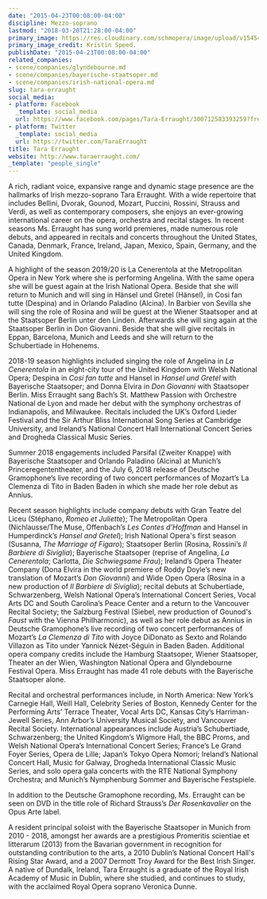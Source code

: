 ```yaml
---
date: "2015-04-23T00:08:00-04:00"
discipline: Mezzo-soprano
lastmod: "2018-03-20T21:28:00-04:00"
primary_image: https://res.cloudinary.com/schmopera/image/upload/v1545409169/media/webhook-uploads/1429762024363/Erraught.jpg.jpg
primary_image_credit: Kristin Speed.
publishDate: "2015-04-23T00:08:00-04:00"
related_companies:
- scene/companies/glyndebourne.md
- scene/companies/bayerische-staatsoper.md
- scene/companies/irish-national-opera.md
slug: tara-erraught
social_media:
- platform: Facebook
  _template: social_media
  url: https://www.facebook.com/pages/Tara-Erraught/300712583393259?fref=ts
- platform: Twitter
  _template: social_media
  url: https://twitter.com/TaraErraught
title: Tara Erraught
website: http://www.taraerraught.com/
_template: "people_single"
---
```

A rich, radiant voice, expansive range and dynamic stage presence are the hallmarks of Irish mezzo-soprano Tara Erraught. With a wide repertoire that includes Bellini, Dvorak, Gounod, Mozart, Puccini, Rossini, Strauss and Verdi, as well as contemporary composers, she enjoys an ever-growing international career on the opera, orchestra and recital stages. In recent seasons Ms. Erraught has sung world premieres, made numerous role debuts, and appeared in recitals and concerts throughout the United States, Canada, Denmark, France, Ireland, Japan, Mexico, Spain, Germany, and the United Kingdom.

A highlight of the season 2019/20 is La Cenerentola at the Metropolitan Opera in New York where she is performing Angelina. With the same opera she will be guest again at the Irish National Opera. Beside that she will return to Munich and will sing in Hänsel und Gretel (Hänsel), in Cosi fan tutte (Despina) and in Orlando Paladino (Alcina). In Barbier von Sevilla she will sing the role of Rosina and will be guest at the Wiener Staatsoper and at the Staatsoper Berlin unter den Linden. Afterwards she will sing again at the Staatsoper Berlin in Don Giovanni. Beside that she will give recitals in Eppan, Barcelona, Munich and Leeds and she will return to the Schubertiade in Hohenems.

2018-19 season highlights included singing the role of Angelina in _La Cenerentola_ in an eight-city tour of the United Kingdom with Welsh National Opera; Despina in _Cosi fan tutte_ and Hansel in _Hansel und Gretel_ with Bayerische Staatsoper; and Donna Elvira in _Don Giovanni_ with Staatsoper Berlin. Miss Erraught sang Bach’s St. Matthew Passion with Orchestre National de Lyon and made her debut with the symphony orchestras of Indianapolis, and Milwaukee. Recitals included the UK’s Oxford Lieder Festival and the Sir Arthur Bliss International Song Series at Cambridge University, and Ireland’s National Concert Hall International Concert Series and Drogheda Classical Music Series.

Summer 2018 engagements included Parsifal (Zweiter Knappe) with Bayerische Staatsoper and Orlando Paladino (Alcina) at Munich’s Princeregententheater, and the July 6, 2018 release of Deutsche Gramophone’s live recording of two concert performances of Mozart’s La Clemenza di Tito in Baden Baden in which she made her role debut as Annius.

Recent season highlights include company debuts with Gran Teatre del Liceu (Stéphano, _Romeo et Juliette_); The Metropolitan Opera (Nichlausse/The Muse, Offenbach’s _Les Contes d’Hoffman_ and Hansel in Humperdinck’s _Hansel and Gretel_); Irish National Opera's first season (Susanna, _The Marriage of Figaro_); Staatsoper Berlin (Rosina, Rossini’s _Il Barbiere di Siviglia_); Bayerische Staatsoper (reprise of Angelina, _La Cenerentola_; Carlotta, _Die Schwiegsame Frau_); Ireland’s Opera Theater Company (Dona Elvira in the world premiere of Roddy Doyle’s new translation of Mozart’s _Don Giovanni_) and Wide Open Opera (Rosina in a new production of _Il Barbiere di Siviglia_); recital debuts at Schubertiade, Schwarzenberg, Welsh National Opera’s International Concert Series, Vocal Arts DC and South Carolina’s Peace Center and a return to the Vancouver Recital Society; the Salzburg Festival (Siebel, new production of Gounod's _Faust_ with the Vienna Philharmonic), as well as her role debut as Annius in Deutsche Gramophone’s live recording of two concert performances of Mozart’s _La Clemenza di Tito_ with Joyce DiDonato as Sexto and Rolando Villazon as Tito under Yannick Nézet-Séguin in Baden Baden. Additional opera company credits include the Hamburg Staatsoper, Wiener Staatsoper, Theater an der Wien, Washington National Opera and Glyndebourne Festival Opera. Miss Erraught has made 41 role debuts with the Bayerische Staatsoper alone.

Recital and orchestral performances include, in North America: New York’s Carnegie Hall, Weill Hall, Celebrity Series of Boston, Kennedy Center for the Performing Arts’ Terrace Theater, Vocal Arts DC, Kansas City’s Harriman-Jewell Series, Ann Arbor’s University Musical Society, and Vancouver Recital Society. International appearances include Austria’s Schubertiade, Schwarzenberg; the United Kingdom’s Wigmore Hall, the BBC Proms, and Welsh National Opera’s International Concert Series; France’s Le Grand Foyer Series, Opera de Lille; Japan’s Tokyo Opera Nomori; Ireland’s National Concert Hall, Music for Galway, Drogheda International Classic Music Series, and solo opera gala concerts with the RTE National Symphony Orchestra; and Munich’s Nymphenburg Sommer and Bayerische Festspiele.

In addition to the Deutsche Gramophone recording, Ms. Erraught can be seen on DVD in the title role of Richard Strauss’s _Der Rosenkavalier_ on the Opus Arte label.

A resident principal soloist with the Bayerische Staatsoper in Munich from 2010 - 2018, amongst her awards are a prestigious Promeritis scientiae et litterarum (2013) from the Bavarian government in recognition for outstanding contribution to the arts, a 2010 Dublin’s National Concert Hall's Rising Star Award, and a 2007 Dermott Troy Award for the Best Irish Singer. A native of Dundalk, Ireland, Tara Erraught is a graduate of the Royal Irish Academy of Music in Dublin, where she studied, and continues to study, with the acclaimed Royal Opera soprano Veronica Dunne.